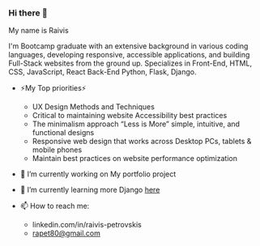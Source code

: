 ### Hi there 👋
My name is Raivis

I'm Bootcamp graduate with an extensive background in various coding languages, developing responsive, accessible applications, and building Full-Stack websites from the ground up. Specializes in Front-End, HTML, CSS, JavaScript, React Back-End Python, Flask, Django.

- ⚡My Top priorities⚡
  - UX Design Methods and Techniques
  - Critical to maintaining website Accessibility best practices 
  - The minimalism approach “Less is More” simple, intuitive, and functional designs
  - Responsive web design that works across Desktop PCs, tablets & mobile phones
  - Maintain best practices on website performance optimization

- 🔭 I’m currently working on My portfolio project
- 🌱 I’m currently learning more Django [here](https://www.dj4e.com/)
- 📫 How to reach me:
   - linkedin.com/in/raivis-petrovskis
   - rapet80@gmail.com


